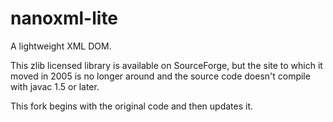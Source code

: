 nanoxml-lite
============

A lightweight XML DOM.

This zlib licensed library is available on SourceForge, but the site to which it moved in 2005 is no longer around
and the source code doesn't compile with javac 1.5 or later.

This fork begins with the original code and then updates it.
